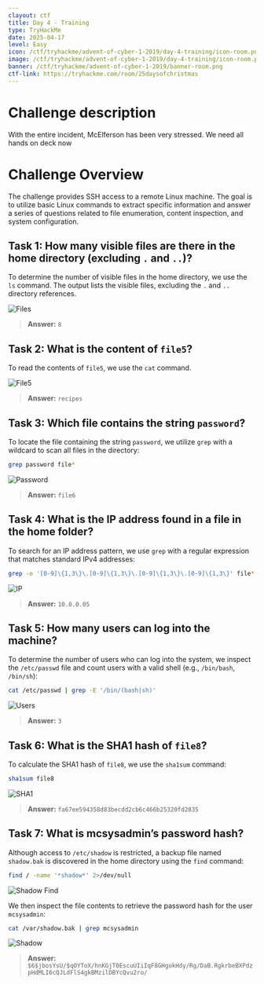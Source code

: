 ```yaml
---
clayout: ctf
title: Day 4 - Training
type: TryHackMe
date: 2025-04-17
level: Easy
icon: /ctf/tryhackme/advent-of-cyber-1-2019/day-4-training/icon-room.png
image: /ctf/tryhackme/advent-of-cyber-1-2019/day-4-training/icon-room.png
banner: /ctf/tryhackme/advent-of-cyber-1-2019/banner-room.png
ctf-link: https://tryhackme.com/room/25daysofchristmas
---
```


# Challenge description

With the entire incident, McElferson has been very stressed. We need all hands on deck now

# Challenge Overview

The challenge provides SSH access to a remote Linux machine. The goal is to utilize basic Linux commands to extract specific information and answer a series of questions related to file enumeration, content inspection, and system configuration.

## Task 1: How many visible files are there in the home directory (excluding `.` and `..`)?

To determine the number of visible files in the home directory, we use the `ls` command.
The output lists the visible files, excluding the `.` and `..` directory references.

![Files](/ctf/tryhackme/advent-of-cyber-1-2019/day-4-training/files.png)

> **Answer:** `8`

## Task 2: What is the content of `file5`?

To read the contents of `file5`, we use the `cat` command.

![File5](/ctf/tryhackme/advent-of-cyber-1-2019/day-4-training/file5.png)

> **Answer:** `recipes`

## Task 3: Which file contains the string `password`?

To locate the file containing the string `password`, we utilize `grep` with a wildcard to scan all files in the directory:

```bash
grep password file*
```

![Password](/ctf/tryhackme/advent-of-cyber-1-2019/day-4-training/password.png)

> **Answer:** `file6`

## Task 4: What is the IP address found in a file in the home folder?

To search for an IP address pattern, we use `grep` with a regular expression that matches standard IPv4 addresses:

```bash
grep -o '[0-9]\{1,3\}\.[0-9]\{1,3\}\.[0-9]\{1,3\}\.[0-9]\{1,3\}' file*
```

![IP](/ctf/tryhackme/advent-of-cyber-1-2019/day-4-training/ip.png)

> **Answer:** `10.0.0.05`

## Task 5: How many users can log into the machine?

To determine the number of users who can log into the system, we inspect the `/etc/passwd` file and count users with a valid shell (e.g., `/bin/bash`, `/bin/sh`):

```bash
cat /etc/passwd | grep -E '/bin/(bash|sh)'
```

![Users](/ctf/tryhackme/advent-of-cyber-1-2019/day-4-training/users.png)

> **Answer:** `3`

## Task 6: What is the SHA1 hash of `file8`?

To calculate the SHA1 hash of `file8`, we use the `sha1sum` command:

```bash
sha1sum file8
```

![SHA1](/ctf/tryhackme/advent-of-cyber-1-2019/day-4-training/sha1.png)

> **Answer:** `fa67ee594358d83becdd2cb6c466b25320fd2835`

## Task 7: What is mcsysadmin’s password hash?

Although access to `/etc/shadow` is restricted, a backup file named `shadow.bak` is discovered in the home directory using the `find` command:

```bash
find / -name '*shadow*' 2>/dev/null
```

![Shadow Find](/ctf/tryhackme/advent-of-cyber-1-2019/day-4-training/shadow-find.png)

We then inspect the file contents to retrieve the password hash for the user `mcsysadmin`:

```bash
cat /var/shadow.bak | grep mcsysadmin
```

![Shadow](/ctf/tryhackme/advent-of-cyber-1-2019/day-4-training/shadow.png)

> **Answer:** `$6$jbosYsU/$qOYToX/hnKGjT0EscuUIiIqF8GHgokHdy/Rg/DaB.RgkrbeBXPdzpHdMLI6cQJLdFlS4gkBMzilDBYcQvu2ro/`

